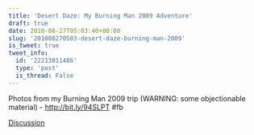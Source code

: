 ```yaml
---
title: 'Desert Daze: My Burning Man 2009 Adventure'
draft: true
date: 2010-08-27T05:03:40+00:00
slug: '201008270503-desert-daze-burning-man-2009'
is_tweet: true
tweet_info:
  id: '22213011486'
  type: 'post'
  is_thread: False
---
```




Photos from my Burning Man 2009 trip (WARNING: some objectionable material) - http://bit.ly/94SLPT #fb

[Discussion](https://x.com/sytelus/status/22213011486)
